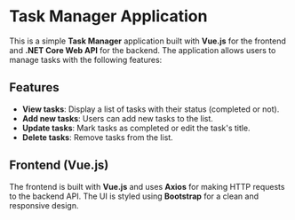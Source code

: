 # Task Manager Application

This is a simple **Task Manager** application built with **Vue.js** for the frontend and **.NET Core Web API** for the backend. The application allows users to manage tasks with the following features:

## Features
- **View tasks**: Display a list of tasks with their status (completed or not).
- **Add new tasks**: Users can add new tasks to the list.
- **Update tasks**: Mark tasks as completed or edit the task's title.
- **Delete tasks**: Remove tasks from the list.

## Frontend (Vue.js)
The frontend is built with **Vue.js** and uses **Axios** for making HTTP requests to the backend API. The UI is styled using **Bootstrap** for a clean and responsive design.
